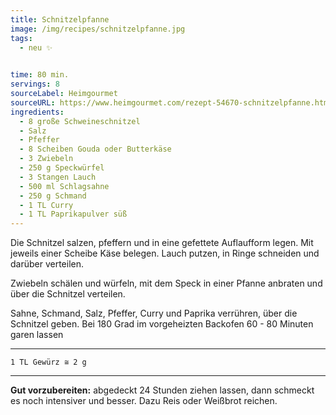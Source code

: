 ```yaml
---
title: Schnitzelpfanne
image: /img/recipes/schnitzelpfanne.jpg
tags:
  - neu ✨
 

time: 80 min.
servings: 8
sourceLabel: Heimgourmet
sourceURL: https://www.heimgourmet.com/rezept-54670-schnitzelpfanne.htm
ingredients:
  - 8 große Schweineschnitzel 
  - Salz 
  - Pfeffer 
  - 8 Scheiben Gouda oder Butterkäse 
  - 3 Zwiebeln 
  - 250 g Speckwürfel 
  - 3 Stangen Lauch 
  - 500 ml Schlagsahne 
  - 250 g Schmand 
  - 1 TL Curry 
  - 1 TL Paprikapulver süß 
---
```


Die Schnitzel salzen, pfeffern und in eine gefettete Auflaufform legen. 
Mit jeweils einer Scheibe Käse belegen. 
Lauch putzen, in Ringe schneiden und darüber verteilen.

Zwiebeln schälen und würfeln, mit dem Speck in einer Pfanne anbraten und 
über die Schnitzel verteilen.

Sahne, Schmand, Salz, Pfeffer, Curry und Paprika verrühren, über die Schnitzel geben. 
Bei 180 Grad im vorgeheizten Backofen 60 - 80 Minuten garen lassen
<p></p>

***
    1 TL Gewürz ≅ 2 g
***
<p></p>

**Gut vorzubereiten:** abgedeckt 24 Stunden ziehen lassen, dann schmeckt es 
noch intensiver und besser. Dazu Reis oder Weißbrot reichen. 
